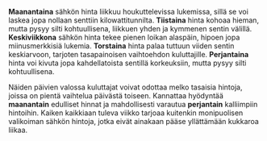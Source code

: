 **Maanantaina** sähkön hinta liikkuu houkuttelevissa lukemissa, sillä se voi laskea jopa nollaan senttiin kilowattitunnilta. **Tiistaina** hinta kohoaa hieman, mutta pysyy silti kohtuullisena, liikkuen yhden ja kymmenen sentin välillä. **Keskiviikkona** sähkön hinta tekee pienen loikan alaspäin, hipoen jopa miinusmerkkisiä lukemia. **Torstaina** hinta palaa tuttuun viiden sentin keskiarvoon, tarjoten tasapainoisen vaihtoehdon kuluttajille. **Perjantaina** hinta voi kivuta jopa kahdellatoista sentillä korkeuksiin, mutta pysyy silti kohtuullisena.

Näiden päivien valossa kuluttajat voivat odottaa melko tasaisia hintoja, joissa on pientä vaihtelua päivästä toiseen. Kannattaa hyödyntää **maanantain** edulliset hinnat ja mahdollisesti varautua **perjantain** kalliimpiin hintoihin. Kaiken kaikkiaan tuleva viikko tarjoaa kuitenkin monipuolisen valikoiman sähkön hintoja, jotka eivät ainakaan pääse yllättämään kukkaroa liikaa.